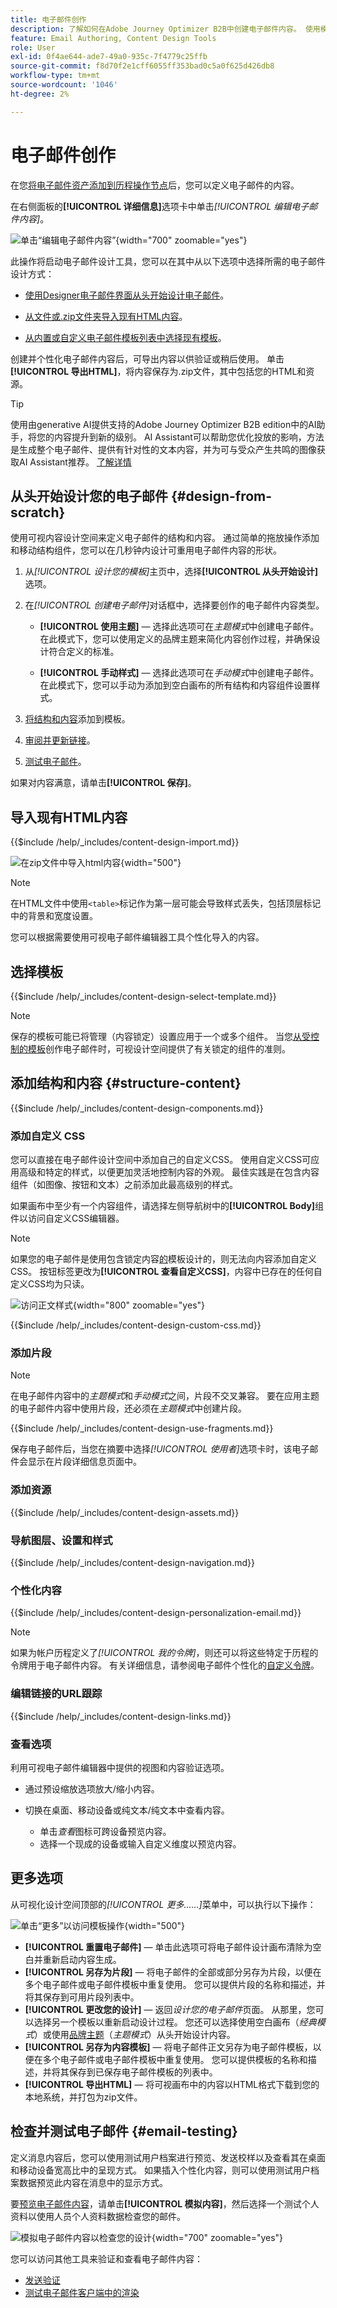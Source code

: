 ```yaml
---
title: 电子邮件创作
description: 了解如何在Adobe Journey Optimizer B2B中创建电子邮件内容。 使用模板、HTML导入和AI支持的工具来个性化和优化电子邮件通信。
feature: Email Authoring, Content Design Tools
role: User
exl-id: 0f4ae644-ade7-49a0-935c-7f4779c25ffb
source-git-commit: f8d70f2e1cff6055ff353bad0c5a0f625d426db8
workflow-type: tm+mt
source-wordcount: '1046'
ht-degree: 2%

---
```


# 电子邮件创作

在您[将电子邮件资产添加到历程操作节点](./add-email.md)后，您可以定义电子邮件的内容。

在右侧面板的&#x200B;**[!UICONTROL 详细信息]**&#x200B;选项卡中单击&#x200B;_[!UICONTROL 编辑电子邮件内容]_。

![单击“编辑电子邮件内容”](./assets/add-email-content.png){width="700" zoomable="yes"}

此操作将启动电子邮件设计工具，您可以在其中从以下选项中选择所需的电子邮件设计方式：

* [使用Designer电子邮件界面从头开始设计电子邮件](#design-your-email-from-scratch)。

* [从文件或.zip文件夹导入现有HTML内容](#import-existing-html-content)。

* [从内置或自定义电子邮件模板列表中选择现有模板](#select-a-template)。

创建并个性化电子邮件内容后，可导出内容以供验证或稍后使用。 单击&#x200B;**[!UICONTROL 导出HTML]**，将内容保存为.zip文件，其中包括您的HTML和资源。

>[!TIP]
>
>使用由generative AI提供支持的Adobe Journey Optimizer B2B edition中的AI助手，将您的内容提升到新的级别。 AI Assistant可以帮助您优化投放的影响，方法是生成整个电子邮件、提供有针对性的文本内容，并为可与受众产生共鸣的图像获取AI Assistant推荐。 [了解详情](./ai-assistant-emails.md)

## 从头开始设计您的电子邮件 {#design-from-scratch}

使用可视内容设计空间来定义电子邮件的结构和内容。 通过简单的拖放操作添加和移动结构组件，您可以在几秒钟内设计可重用电子邮件内容的形状。

1. 从&#x200B;_[!UICONTROL 设计您的模板]_&#x200B;主页中，选择&#x200B;**[!UICONTROL 从头开始设计]**&#x200B;选项。

1. 在&#x200B;_[!UICONTROL 创建电子邮件]_&#x200B;对话框中，选择要创作的电子邮件内容类型。

   * **[!UICONTROL 使用主题]** — 选择此选项可在&#x200B;_主题模式_&#x200B;中创建电子邮件。 在此模式下，您可以使用定义的品牌主题来简化内容创作过程，并确保设计符合定义的标准。

   * **[!UICONTROL 手动样式]** — 选择此选项可在&#x200B;_手动模式_&#x200B;中创建电子邮件。 在此模式下，您可以手动为添加到空白画布的所有结构和内容组件设置样式。

1. [将结构和内容](./email-authoring.md#add-structure-and-content)添加到模板。

1. [审阅并更新链接](#preview-and-edit-linked-urls)。

1. [测试电子邮件](#check-and-test-the-email)。

<!-- If needed, you can further personalize your email by clicking **[!UICONTROL Switch to code editor]** from the advanced menu. The code editor allows you to edit the email source code, such as adding tracking or custom HTML tags.

>[!CAUTION]
>
>You cannot revert back to the visual design space for this email after switching to the code editor. -->

如果对内容满意，请单击&#x200B;**[!UICONTROL 保存]**。

## 导入现有HTML内容

{{$include /help/_includes/content-design-import.md}}

![在zip文件中导入html内容](./assets/email-import-zip-file.png){width="500"}

>[!NOTE]
>
>在HTML文件中使用`<table>`标记作为第一层可能会导致样式丢失，包括顶层标记中的背景和宽度设置。

您可以根据需要使用可视电子邮件编辑器工具个性化导入的内容。

## 选择模板

{{$include /help/_includes/content-design-select-template.md}}

>[!NOTE]
>
> 保存的模板可能已将管理（内容锁定）设置应用于一个或多个组件。 当您[从受控制的模板](./email-authoring-governance.md)创作电子邮件时，可视设计空间提供了有关锁定的组件的准则。

## 添加结构和内容 {#structure-content}

{{$include /help/_includes/content-design-components.md}}

### 添加自定义 CSS

您可以直接在电子邮件设计空间中添加自己的自定义CSS。 使用自定义CSS可应用高级和特定的样式，以便更加灵活地控制内容的外观。 最佳实践是在包含内容组件（如图像、按钮和文本）之前添加此最高级别的样式。

如果画布中至少有一个内容组件，请选择左侧导航树中的&#x200B;**[!UICONTROL Body]**&#x200B;组件以访问自定义CSS编辑器。

>[!NOTE]
>
>如果您的电子邮件是使用包含锁定内容[的](./template-content-governance.md)模板设计的，则无法向内容添加自定义CSS。 按钮标签更改为&#x200B;**[!UICONTROL 查看自定义CSS]**，内容中已存在的任何自定义CSS均为只读。

![访问正文样式](./assets/email-body-styles.png){width="800" zoomable="yes"}

{{$include /help/_includes/content-design-custom-css.md}}

### 添加片段

>[!NOTE]
>
>在电子邮件内容中的&#x200B;_主题模式_&#x200B;和&#x200B;_手动模式_&#x200B;之间，片段不交叉兼容。 要在应用主题的电子邮件内容中使用片段，还必须在&#x200B;_主题模式_&#x200B;中创建片段。

{{$include /help/_includes/content-design-use-fragments.md}}

保存电子邮件后，当您在摘要中选择&#x200B;_[!UICONTROL 使用者]_&#x200B;选项卡时，该电子邮件会显示在片段详细信息页面中。

### 添加资源

{{$include /help/_includes/content-design-assets.md}}

### 导航图层、设置和样式

{{$include /help/_includes/content-design-navigation.md}}

### 个性化内容

{{$include /help/_includes/content-design-personalization-email.md}}

>[!NOTE]
>
>如果为帐户历程定义了&#x200B;_[!UICONTROL 我的令牌]_，则还可以将这些特定于历程的令牌用于电子邮件内容。 有关详细信息，请参阅电子邮件个性化的[自定义令牌](./personalization-my-tokens.md)。

### 编辑链接的URL跟踪

{{$include /help/_includes/content-design-links.md}}

### 查看选项

利用可视电子邮件编辑器中提供的视图和内容验证选项。

* 通过预设缩放选项放大/缩小内容。

* 切换在桌面、移动设备或纯文本/纯文本中查看内容。
   * 单击&#x200B;_查看_&#x200B;图标可跨设备预览内容。
   * 选择一个现成的设备或输入自定义维度以预览内容。

## 更多选项

从可视化设计空间顶部的&#x200B;_[!UICONTROL 更多……]_&#x200B;菜单中，可以执行以下操作：

![单击“更多”以访问模板操作](./assets/email-designer-more-menu.png){width="500"}

* **[!UICONTROL 重置电子邮件]** — 单击此选项可将电子邮件设计画布清除为空白并重新启动内容生成。
* **[!UICONTROL 另存为片段]** — 将电子邮件的全部或部分另存为片段，以便在多个电子邮件或电子邮件模板中重复使用。 您可以提供片段的名称和描述，并将其保存到可用片段列表中。
* **[!UICONTROL 更改您的设计]** — 返回&#x200B;_设计您的电子邮件_&#x200B;页面。 从那里，您可以选择另一个模板以重新启动设计过程。 您还可以选择使用空白画布（_经典模式_）或使用[品牌主题](./brand-themes.md)（_主题模式_）从头开始设计内容。
* **[!UICONTROL 另存为内容模板]** — 将电子邮件正文另存为电子邮件模板，以便在多个电子邮件或电子邮件模板中重复使用。 您可以提供模板的名称和描述，并将其保存到已保存电子邮件模板的列表中。
* **[!UICONTROL 导出HTML]** — 将可视画布中的内容以HTML格式下载到您的本地系统，并打包为zip文件。

## 检查并测试电子邮件 {#email-testing}

定义消息内容后，您可以使用测试用户档案进行预览、发送校样以及查看其在桌面和移动设备宽高比中的呈现方式。 如果插入个性化内容，则可以使用测试用户档案数据预览此内容在消息中的显示方式。

要[预览电子邮件内容](./email-simulate-content.md)，请单击&#x200B;**[!UICONTROL 模拟内容]**，然后选择一个测试个人资料以使用人员个人资料数据检查您的邮件。

![模拟电子邮件内容以检查您的设计](./assets/email-designer-simulate-content.png){width="700" zoomable="yes"}

您可以访问其他工具来验证和查看电子邮件内容：

* [发送验证](./email-simulate-content.md#send-proofs)
* [测试电子邮件客户端中的渲染](./email-test-rendering.md)
<!-- * Generate a spam report -->
